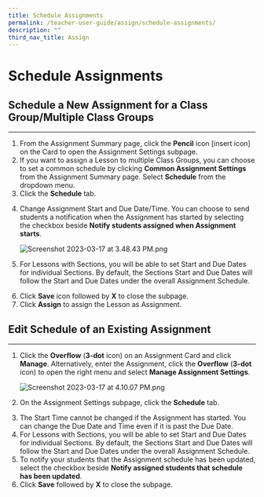 ```yaml
---
title: Schedule Assignments
permalink: /teacher-user-guide/assign/schedule-assignments/
description: ""
third_nav_title: Assign
---
```

<h1 id="schedule-assignments">Schedule Assignments</h1>
<h2 id="-schedule-a-new-assignment-for-a-class-group-multiple-class-groups-"><strong>Schedule a New Assignment for a Class Group/Multiple Class Groups</strong></h2>
<hr>
<ol>
<li>From the Assignment Summary page, click the <strong>Pencil</strong> icon [insert icon] on the Card to open the Assignment Settings subpage. </li>
<li>If you want to assign a Lesson to multiple Class Groups, you can choose to set a common schedule by clicking <strong>Common Assignment Settings</strong> from the Assignment Summary page. Select <strong>Schedule</strong> from the dropdown menu.</li>
<li>Click the <strong>Schedule</strong> tab.</li>
<li><p>Change Assignment Start and Due Date/Time. You can choose to send students a notification when the Assignment has started by selecting the checkbox beside <strong>Notify students assigned when Assignment starts</strong>. </p>
<p><img alt="Screenshot 2023-03-17 at 3.48.43 PM.png" src="https://s3-us-west-2.amazonaws.com/secure.notion-static.com/8df1d209-afa9-432e-b0eb-74d68b6ed3e9/Screenshot_2023-03-17_at_3.48.43_PM.png"></p>
</li>
<li><p>For Lessons with Sections, you will be able to set Start and Due Dates for individual Sections. By default, the Sections Start and Due Dates will follow the Start and Due Dates under the overall Assignment Schedule.</p>
</li>
<li>Click <strong>Save</strong> icon followed by <strong>X</strong> to close the subpage.</li>
<li>Click <strong>Assign</strong> to assign the Lesson as Assignment.</li>
</ol>
<h2 id="edit-schedule-of-an-existing-assignment-">Edit <strong>Schedule of an Existing Assignment</strong></h2>
<hr>
<ol>
<li><p>Click the <strong>Overflow</strong> (<strong>3-dot</strong> icon) on an Assignment Card and click <strong>Manage</strong>. Alternatively, enter the Assignment, click the <strong>Overflow</strong> (<strong>3-dot</strong> icon) to open the right menu and select <strong>Manage Assignment Settings</strong>.</p>
<p> <img alt="Screenshot 2023-03-17 at 4.10.07 PM.png" src="https://s3-us-west-2.amazonaws.com/secure.notion-static.com/ec37e546-7b93-4d49-b672-84e92a1e9d7c/Screenshot_2023-03-17_at_4.10.07_PM.png"></p>
</li>
<li><p>On the Assignment Settings subpage, click the <strong>Schedule</strong> tab.</p>
</li>
<li>The Start Time cannot be changed if the Assignment has started. You can change the Due Date and Time even if it is past the Due Date.</li>
<li>For Lessons with Sections, you will be able to set Start and Due Dates for individual Sections. By default, the Sections Start and Due Dates will follow the Start and Due Dates under the overall Assignment Schedule.</li>
<li>To notify your students that the Assignment schedule has been updated, select the checkbox beside <strong>Notify assigned students that schedule has been updated</strong>.</li>
<li>Click <strong>Save</strong> followed by <strong>X</strong> to close the subpage.</li>
</ol>